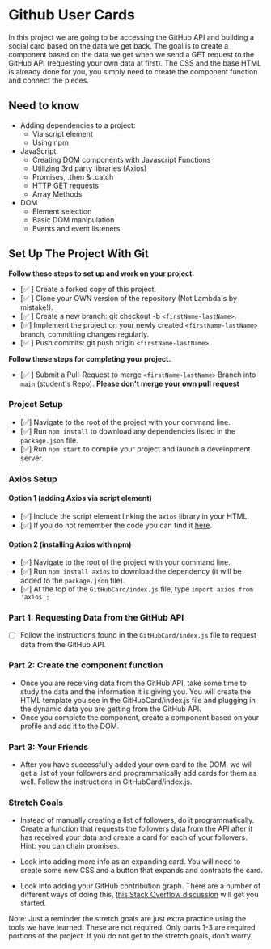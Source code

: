 # Github User Cards

In this project we are going to be accessing the GitHub API and building a social card based on the data we get back. The goal is to create a component based on the data we get when we send a GET request to the GitHub API (requesting your own data at first). The CSS and the base HTML is already done for you, you simply need to create the component function and connect the pieces.

## Need to know

* Adding dependencies to a project:
  * Via script element
  * Using npm
* JavaScript:
  * Creating DOM components with Javascript Functions
  * Utilizing 3rd party libraries (Axios)
  * Promises, .then & .catch
  * HTTP GET requests
  * Array Methods
* DOM
  * Element selection
  * Basic DOM manipulation
  * Events and event listeners

## Set Up The Project With Git

**Follow these steps to set up and work on your project:**

* [✅ ] Create a forked copy of this project.
* [✅ ] Clone your OWN version of the repository (Not Lambda's by mistake!).
* [✅ ] Create a new branch: git checkout -b `<firstName-lastName>`.
* [✅] Implement the project on your newly created `<firstName-lastName>` branch, committing changes regularly.
* [✅ ] Push commits: git push origin `<firstName-lastName>`.

**Follow these steps for completing your project.**

* [✅ ] Submit a Pull-Request to merge `<firstName-lastName>` Branch into `main` (student's  Repo). **Please don't merge your own pull request**

### Project Setup

* [✅] Navigate to the root of the project with your command line.
* [✅] Run `npm install` to download any dependencies listed in the `package.json` file.
* [✅] Run `npm start` to compile your project and launch a development server.

### Axios Setup

#### Option 1 (adding Axios via script element)

* [✅] Include the script element linking the `axios` library in your HTML.
* [✅] If you do not remember the code you can find it [here](https://github.com/axios/axios).

#### Option 2 (installing Axios with npm)

* [✅] Navigate to the root of the project with your command line.
* [✅] Run `npm install axios` to download the dependency (it will be added to the `package.json` file).
* [✅] At the top of the `GitHubCard/index.js` file, type `import axios from 'axios';`

### Part 1: Requesting Data from the GitHub API

* [ ] Follow the instructions found in the `GitHubCard/index.js` file to request data from the GitHub API.

### Part 2: Create the component function

* Once you are receiving data from the GitHub API, take some time to study the data and the information it is giving you. You will create the HTML template you see in the GitHubCard/index.js file and plugging in the dynamic data you are getting from the GitHub API.
* Once you complete the component, create a component based on your profile and add it to the DOM.

### Part 3: Your Friends

* After you have successfully added your own card to the DOM, we will get a list of your followers and programmatically add cards for them as well. Follow the instructions in GitHubCard/index.js.

### Stretch Goals

* Instead of manually creating a list of followers, do it programmatically. Create a function that requests the followers data from the API after it has received your data and create a card for each of your followers. Hint: you can chain promises.

* Look into adding more info as an expanding card. You will need to create some new CSS and a button that expands and contracts the card. 

* Look into adding your GitHub contribution graph. There are a number of different ways of doing this, [this Stack Overflow discussion](https://stackoverflow.com/questions/34516592/embed-github-contributions-graph-in-website) will get you started.

Note: Just a reminder the stretch goals are just extra practice using the tools we have learned. These are not required. Only parts 1-3 are required portions of the project. If you do not get to the stretch goals, don't worry.
